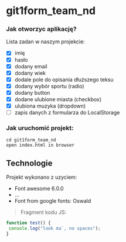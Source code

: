 # git1form_team_nd


### Jak otworzyc aplikację?

Lista zadan w naszym projekcie:
- [x] imię
- [x] hasło
- [x] dodany email
- [x] dodany wiek
- [x] dodale pole do opisania dłuższego teksu
- [x] dodany wybór sportu (radio)
- [x] dodany button
- [x] dodane ulubione miasta (checkbox)
- [x] ulubiona muzyka (dropdown)
- [ ] zapis danych z formularza do LocalStorage
 
### Jak uruchomić projekt:
```
cd git1form_team_nd
open index.html in browser
```

## Technologie
Projekt wykonano z uzyciem:
* Font awesome 6.0.0
* ...
* Font from google fonts: Oswald


> Fragment kodu JS:
```javascript
function test() {
 console.log("look ma`, no spaces");
}
```